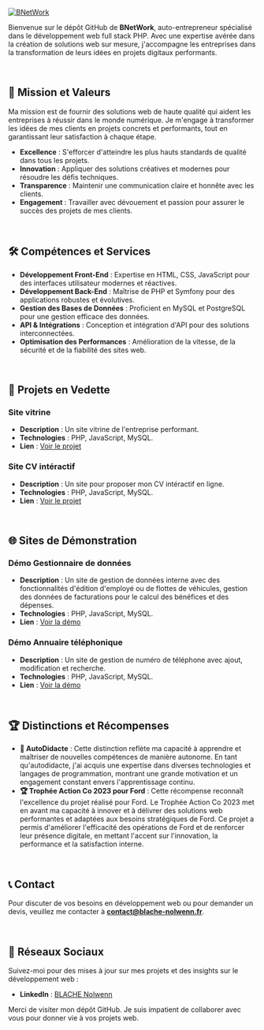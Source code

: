 [![BNetWork](https://www.blache-nolwenn.fr/public/image/logo/blache/logo-full.webp)](https://www.blache-nolwenn.fr)


Bienvenue sur le dépôt GitHub de **BNetWork**, auto-entrepreneur spécialisé dans le développement web full stack PHP.
Avec une expertise avérée dans la création de solutions web sur mesure, j'accompagne les entreprises dans la transformation de leurs idées en projets digitaux performants.

<br>

## 🎯 Mission et Valeurs

Ma mission est de fournir des solutions web de haute qualité qui aident les entreprises à réussir dans le monde numérique. Je m'engage à transformer les idées de mes clients en projets concrets et performants, tout en garantissant leur satisfaction à chaque étape.

- **Excellence** : S'efforcer d'atteindre les plus hauts standards de qualité dans tous les projets.
- **Innovation** : Appliquer des solutions créatives et modernes pour résoudre les défis techniques.
- **Transparence** : Maintenir une communication claire et honnête avec les clients.
- **Engagement** : Travailler avec dévouement et passion pour assurer le succès des projets de mes clients.

<br>

## 🛠️ Compétences et Services

- **Développement Front-End** : Expertise en HTML, CSS, JavaScript pour des interfaces utilisateur modernes et réactives.
- **Développement Back-End** : Maîtrise de PHP et Symfony pour des applications robustes et évolutives.
- **Gestion des Bases de Données** : Proficient en MySQL et PostgreSQL pour une gestion efficace des données.
- **API & Intégrations** : Conception et intégration d'API pour des solutions interconnectées.
- **Optimisation des Performances** : Amélioration de la vitesse, de la sécurité et de la fiabilité des sites web.

<br>

## 🌟 **Projets en Vedette**

### Site vitrine
- **Description** : Un site vitrine de l'entreprise performant.
- **Technologies** : PHP, JavaScript, MySQL.
- **Lien** : [Voir le projet](https://www.blache-nolwenn.fr)

### Site CV intéractif
- **Description** : Un site pour proposer mon CV intéractif en ligne.
- **Technologies** : PHP, JavaScript, MySQL.
- **Lien** : [Voir le projet](https://www.cv.blache-nolwenn.fr)

<br>

## 🌐 **Sites de Démonstration**

### Démo Gestionnaire de données
- **Description** : Un site de gestion de données interne avec des fonctionnalités d'édition d'employé ou de flottes de véhicules, gestion des données de facturations pour le calcul des bénéfices et des dépenses.
- **Technologies** : PHP, JavaScript, MySQL.
- **Lien** : [Voir la démo](https://www.demo.data-manager.blache-nolwenn.fr)

### Démo Annuaire téléphonique
- **Description** : Un site de gestion de numéro de téléphone avec ajout, modification et recherche.
- **Technologies** : PHP, JavaScript, MySQL.
- **Lien** : [Voir la démo](https://demo.phone-book.blache-nolwenn.fr)

<br>

## 🏆 Distinctions et Récompenses

- **📃 AutoDidacte** : Cette distinction reflète ma capacité à apprendre et maîtriser de nouvelles compétences de manière autonome.
En tant qu'autodidacte, j'ai acquis une expertise dans diverses technologies et langages de programmation, montrant une grande motivation et un engagement constant envers l'apprentissage continu.
- **🏆 Trophée Action Co 2023 pour Ford** : Cette récompense reconnaît l'excellence du projet réalisé pour Ford. Le Trophée Action Co 2023 met en avant ma capacité à innover et à délivrer des solutions web performantes et adaptées aux besoins stratégiques de Ford.
Ce projet a permis d'améliorer l'efficacité des opérations de Ford et de renforcer leur présence digitale, en mettant l'accent sur l'innovation, la performance et la satisfaction interne.
 
<br>

## 📞 Contact

Pour discuter de vos besoins en développement web ou pour demander un devis, veuillez me contacter à **[contact@blache-nolwenn.fr](mailto:contact@blache-nolwenn.fr)**.

<br>

## 🔗 Réseaux Sociaux

Suivez-moi pour des mises à jour sur mes projets et des insights sur le développement web :

- **LinkedIn** : [BLACHE Nolwenn](www.linkedin.com/in/bn-web)

Merci de visiter mon dépôt GitHub. Je suis impatient de collaborer avec vous pour donner vie à vos projets web.
